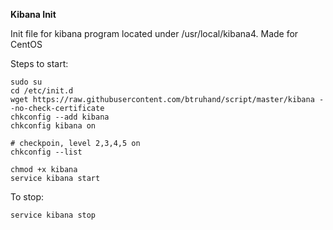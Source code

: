**Kibana Init**

Init file for kibana program located under /usr/local/kibana4. Made for CentOS  

Steps to start:
```
sudo su
cd /etc/init.d
wget https://raw.githubusercontent.com/btruhand/script/master/kibana --no-check-certificate
chkconfig --add kibana
chkconfig kibana on

# checkpoin, level 2,3,4,5 on
chkconfig --list

chmod +x kibana
service kibana start
```

To stop:
```
service kibana stop
```
